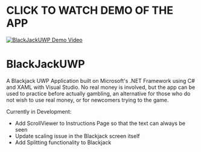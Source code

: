 # CLICK TO WATCH DEMO OF THE APP

[![BlackJackUWP Demo Video](https:\/\/i.ytimg.com\/vi\/3aOHM_HoLvM\/hqdefault.jpg)](https://www.youtube.com/watch?v=3aOHM_HoLvM)

# BlackJackUWP

A Blackjack UWP Application built on Microsoft's .NET Framework using C# and XAML with Visual Studio. No real money is involved, but the app can be used to practice before actually gambling, an alternative for those who do not wish to use real money, or for newcomers trying to the game.

Currently in Development:
- Add ScrollViewer to Instructions Page so that the text can always be seen
- Update scaling issue in the Blackjack screen itself
- Add Splitting functionality to Blackjack
